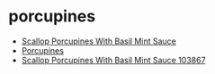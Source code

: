 # porcupines

 * [Scallop Porcupines With Basil Mint Sauce](../../index/s/scallop-porcupines-with-basil-mint-sauce-103867.json)
 * [Porcupines](../../index/p/porcupines.json)
 * [Scallop Porcupines With Basil Mint Sauce 103867](../../index/s/scallop-porcupines-with-basil-mint-sauce-103867.json)
